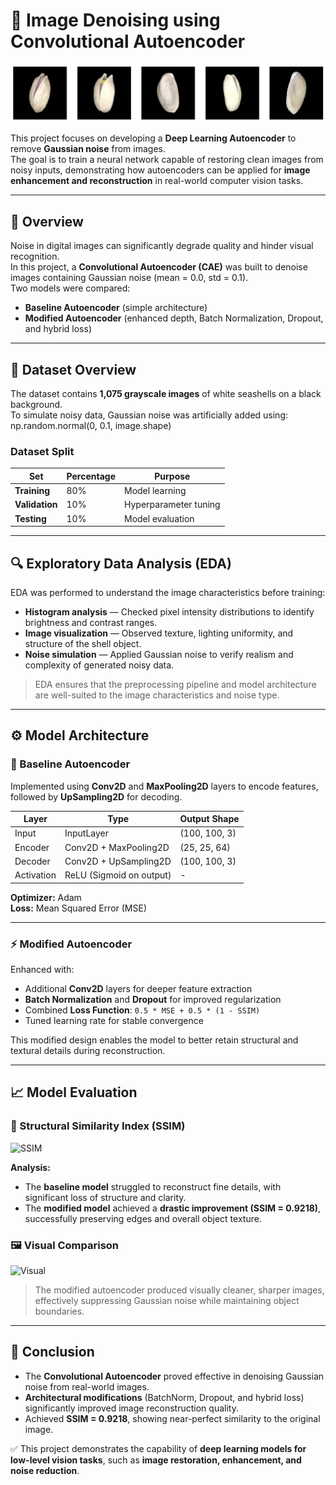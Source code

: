 # 🧼 Image Denoising using Convolutional Autoencoder

![Image Denoising Preview](./preview_denoising.png)

This project focuses on developing a **Deep Learning Autoencoder** to remove **Gaussian noise** from images.  
The goal is to train a neural network capable of restoring clean images from noisy inputs, demonstrating how autoencoders can be applied for **image enhancement and reconstruction** in real-world computer vision tasks.

---

## 📘 Overview

Noise in digital images can significantly degrade quality and hinder visual recognition.  
In this project, a **Convolutional Autoencoder (CAE)** was built to denoise images containing Gaussian noise (mean = 0.0, std = 0.1).  
Two models were compared:
- **Baseline Autoencoder** (simple architecture)
- **Modified Autoencoder** (enhanced depth, Batch Normalization, Dropout, and hybrid loss)

---

## 🧠 Dataset Overview

The dataset contains **1,075 grayscale images** of white seashells on a black background.  
To simulate noisy data, Gaussian noise was artificially added using: np.random.normal(0, 0.1, image.shape)

### Dataset Split
| Set | Percentage | Purpose |
|------|-------------|-----------|
| **Training** | 80% | Model learning |
| **Validation** | 10% | Hyperparameter tuning |
| **Testing** | 10% | Model evaluation |

---

## 🔍 Exploratory Data Analysis (EDA)

EDA was performed to understand the image characteristics before training:
- **Histogram analysis** — Checked pixel intensity distributions to identify brightness and contrast ranges.  
- **Image visualization** — Observed texture, lighting uniformity, and structure of the shell object.  
- **Noise simulation** — Applied Gaussian noise to verify realism and complexity of generated noisy data.

> EDA ensures that the preprocessing pipeline and model architecture are well-suited to the image characteristics and noise type.

---

## ⚙️ Model Architecture

### 🧩 Baseline Autoencoder
Implemented using **Conv2D** and **MaxPooling2D** layers to encode features, followed by **UpSampling2D** for decoding.

| Layer | Type | Output Shape |
|--------|------|--------------|
| Input | InputLayer | (100, 100, 3) |
| Encoder | Conv2D + MaxPooling2D | (25, 25, 64) |
| Decoder | Conv2D + UpSampling2D | (100, 100, 3) |
| Activation | ReLU (Sigmoid on output) | - |

**Optimizer:** Adam  
**Loss:** Mean Squared Error (MSE)

---

### ⚡ Modified Autoencoder
Enhanced with:
- Additional **Conv2D** layers for deeper feature extraction  
- **Batch Normalization** and **Dropout** for improved regularization  
- Combined **Loss Function**: `0.5 * MSE + 0.5 * (1 - SSIM)`  
- Tuned learning rate for stable convergence  

This modified design enables the model to better retain structural and textural details during reconstruction.

---

## 📈 Model Evaluation

### 🔹 Structural Similarity Index (SSIM)

![SSIM](./results/ssim_model.png)

**Analysis:**
- The **baseline model** struggled to reconstruct fine details, with significant loss of structure and clarity.  
- The **modified model** achieved a **drastic improvement (SSIM = 0.9218)**, successfully preserving edges and overall object texture.  

### 🖼️ Visual Comparison

![Visual](./results/visual_denoise.png)

> The modified autoencoder produced visually cleaner, sharper images, effectively suppressing Gaussian noise while maintaining object boundaries.

---

## 🧾 Conclusion

- The **Convolutional Autoencoder** proved effective in denoising Gaussian noise from real-world images.  
- **Architectural modifications** (BatchNorm, Dropout, and hybrid loss) significantly improved image reconstruction quality.  
- Achieved **SSIM = 0.9218**, showing near-perfect similarity to the original image.  

✅ This project demonstrates the capability of **deep learning models for low-level vision tasks**, such as **image restoration, enhancement, and noise reduction**.
